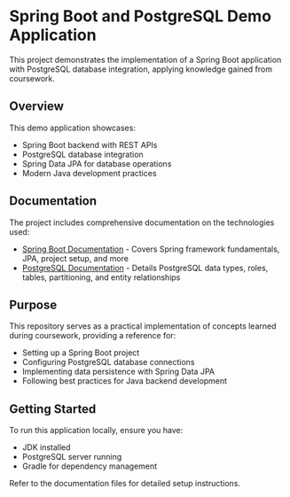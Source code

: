 # Spring Boot and PostgreSQL Demo Application

This project demonstrates the implementation of a Spring Boot application with PostgreSQL database integration, applying knowledge gained from coursework.

## Overview

This demo application showcases:
- Spring Boot backend with REST APIs
- PostgreSQL database integration
- Spring Data JPA for database operations
- Modern Java development practices

## Documentation

The project includes comprehensive documentation on the technologies used:

* [Spring Boot Documentation](docs/spring-boot.md) - Covers Spring framework fundamentals, JPA, project setup, and more
* [PostgreSQL Documentation](docs/postgresql.md) - Details PostgreSQL data types, roles, tables, partitioning, and entity relationships

## Purpose

This repository serves as a practical implementation of concepts learned during coursework, providing a reference for:
- Setting up a Spring Boot project
- Configuring PostgreSQL database connections
- Implementing data persistence with Spring Data JPA
- Following best practices for Java backend development

## Getting Started

To run this application locally, ensure you have:
- JDK installed
- PostgreSQL server running
- Gradle for dependency management

Refer to the documentation files for detailed setup instructions.
